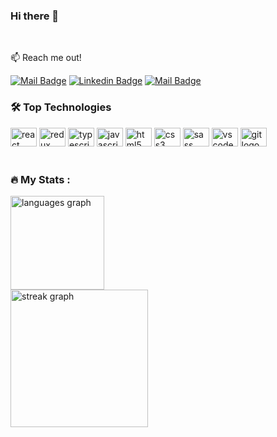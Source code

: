 ### Hi there 👋

<br>

:mailbox: Reach me out!

[![Mail Badge](https://img.shields.io/badge/Volodymyr%20Semeniuk-c0392b?style=flat&logo=gmail&logoColor=white&labelColor=c0392b)](mailto:vova.sem143@gmail.com)
[![Linkedin Badge](https://img.shields.io/badge/-Volodymyr_Semeniuk-0e76a8?style=flat&labelColor=0e76a8&logo=linkedin&logoColor=white)](https://www.linkedin.com/in/volodymyr-semeniuk)
[![Mail Badge](https://img.shields.io/badge/-@Volodymyr%20Semeniuk-e84393?style=flat&labelColor=e84393&logo=instagram&logoColor=white)](https://www.instagram.com/vova.semeniuk/)

<h3 align="left">🛠 Top Technologies</h3>

<div align="left">
  <img src="https://cdn.jsdelivr.net/gh/devicons/devicon/icons/react/react-original.svg" height="30" width="42" alt="react logo"  />
  <img src="https://cdn.jsdelivr.net/gh/devicons/devicon/icons/redux/redux-original.svg" height="30" width="42" alt="redux logo"  />
  <img src="https://cdn.jsdelivr.net/gh/devicons/devicon/icons/typescript/typescript-original.svg" height="30" width="42" alt="typescript logo"  />
  <img src="https://cdn.jsdelivr.net/gh/devicons/devicon/icons/javascript/javascript-original.svg" height="30" width="42" alt="javascript logo"  />
  <img src="https://cdn.jsdelivr.net/gh/devicons/devicon/icons/html5/html5-original.svg" height="30" width="42" alt="html5 logo"  />
  <img src="https://cdn.jsdelivr.net/gh/devicons/devicon/icons/css3/css3-original.svg" height="30" width="42" alt="css3 logo"  />
  <img src="https://cdn.jsdelivr.net/gh/devicons/devicon/icons/sass/sass-original.svg" height="30" width="42" alt="sass logo"  />
  <img src="https://cdn.jsdelivr.net/gh/devicons/devicon/icons/vscode/vscode-original.svg" height="30" width="42" alt="vscode logo"  />
  <img src="https://cdn.jsdelivr.net/gh/devicons/devicon/icons/git/git-original.svg" height="30" width="42" alt="git logo"  />
</div>

<br>

<h3 align="left">🔥   My Stats :</h3>

<div align="left">
  <img src="https://github-readme-stats.vercel.app/api/top-langs?username=vovka8101&locale=en&hide_title=false&layout=compact&card_width=320&langs_count=5&theme=dracula&hide_border=false&order=2" height="150" alt="languages graph" /> <br>
  <img src="https://streak-stats.demolab.com?user=vovka8101&locale=en&mode=daily&theme=dark&hide_border=false&border_radius=5&order=3" height="220" alt="streak graph"  />
</div>
